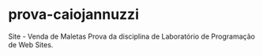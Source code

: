 # prova-caiojannuzzi
Site - Venda de Maletas
Prova da disciplina de Laboratório de Programação de Web Sites.
